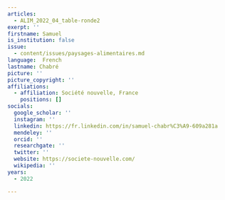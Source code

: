 ```yaml
---
articles:
  - ALIM_2022_04_table-ronde2
exerpt: ''
firstname: Samuel
is_institution: false
issue:
  - content/issues/paysages-alimentaires.md
language:  French
lastname: Chabré
picture: ''
picture_copyright: ''
affiliations:
  - affiliation: Société nouvelle, France
    positions: []
socials:
  google_scholar: ''
  instagram: ''
  linkedin: https://fr.linkedin.com/in/samuel-chabr%C3%A9-609a281a
  mendeley: ''
  orcid: ''
  researchgate: ''
  twitter: ''
  website: https://societe-nouvelle.com/
  wikipedia: ''
years:
  - 2022

---
```

